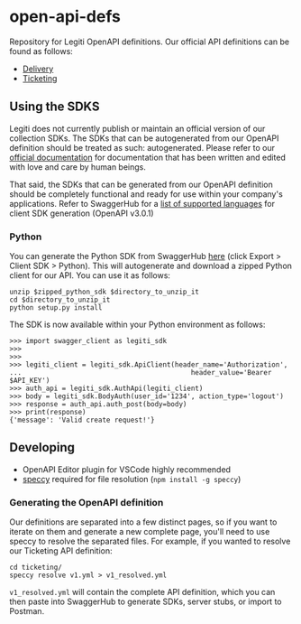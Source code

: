 # open-api-defs
Repository for Legiti OpenAPI definitions. Our official API definitions can be found as follows:
- [Delivery](https://github.com/legiti/open-api-defs/blob/master/delivery/v1_resolved.yml)
- [Ticketing](https://github.com/legiti/open-api-defs/blob/master/ticketing/v1_resolved.yml)



## Using the SDKS
Legiti does not currently publish or maintain an official version of our collection SDKs. The SDKs that can be autogenerated from our OpenAPI definition should be treated as such: autogenerated. Please refer to our [official documentation](https://docs.legiti.com) for documentation that has been written and edited with love and care by human beings.

That said, the SDKs that can be generated from our OpenAPI definition should be completely functional and ready for use within your company's applications. Refer to SwaggerHub for a [list of supported languages](https://app.swaggerhub.com/help/apis/generating-code/index) for client SDK generation (OpenAPI v3.0.1)

### Python
You can generate the Python SDK from SwaggerHub [here](https://app.swaggerhub.com/apis/LegitiTech/legiti-ticketing_api/1.0) (click Export > Client SDK > Python). This will autogenerate and download a zipped Python client for our API. You can use it as follows:

```
unzip $zipped_python_sdk $directory_to_unzip_it
cd $directory_to_unzip_it
python setup.py install
```

The SDK is now available within your Python environment as follows:
```
>>> import swagger_client as legiti_sdk
>>>
>>>
>>> legiti_client = legiti_sdk.ApiClient(header_name='Authorization', 
...                                          header_value='Bearer $API_KEY')
>>> auth_api = legiti_sdk.AuthApi(legiti_client)
>>> body = legiti_sdk.BodyAuth(user_id='1234', action_type='logout')
>>> response = auth_api.auth_post(body=body)
>>> print(response)
{'message': 'Valid create request!'}
```

## Developing
- OpenAPI Editor plugin for VSCode highly recommended
- [speccy](https://github.com/wework/speccy) required for file resolution (`npm install -g speccy`)

### Generating the OpenAPI definition

Our definitions are separated into a few distinct pages, so if you want to iterate on them and generate a new complete page, you'll need to use speccy to resolve the separated files. For example, if you wanted to resolve our Ticketing API definition: 

```
cd ticketing/
speccy resolve v1.yml > v1_resolved.yml
```

`v1_resolved.yml` will contain the complete API definition, which you can then paste into SwaggerHub to generate SDKs, server stubs, or import to Postman. 
